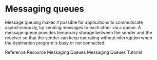 # Messaging queues

Message queuing makes it possible for applications to communicate asynchronously, by sending messages to each other via a queue. A message queue provides temporary storage between the sender and the receiver so that the sender can keep operating without interruption when the destination program is busy or not connected.

<ResourceGroupTitle>Reference Resource</ResourceGroupTitle>
<BadgeLink colorScheme='blue' badgeText='Official Docs' href='https://aws.amazon.com/message-queue/'>Messaging Queues</BadgeLink>
<BadgeLink colorScheme='yellow' badgeText='Read' href='https://www.tutorialspoint.com/inter_process_communication/inter_process_communication_message_queues.htm'>Messaging Queues Tutorial</BadgeLink>
